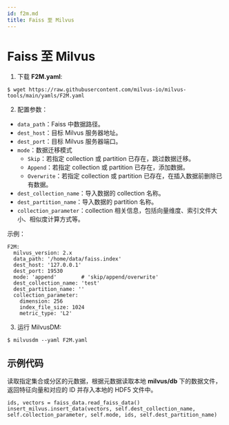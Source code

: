 ```yaml
---
id: f2m.md
title: Faiss 至 Milvus
---
```


# Faiss 至 Milvus

1. 下载 **F2M.yaml**:

```
$ wget https://raw.githubusercontent.com/milvus-io/milvus-tools/main/yamls/F2M.yaml
```

2. 配置参数：
- `data_path`：Faiss 中数据路径。
- `dest_host`：目标 Milvus 服务器地址。
- `dest_port`：目标 Milvus 服务器端口。
- `mode`：数据迁移模式
  - `Skip`：若指定 collection 或 partition 已存在，跳过数据迁移。
  - `Append`：若指定 collection 或 partition 已存在，添加数据。
  - `Overwrite`：若指定 collection 或 partition 已存在，在插入数据前删除已有数据。
- `dest_collection_name`：导入数据的 collection 名称。
- `dest_partition_name`：导入数据的 partition 名称。
- `collection_parameter`：collection 相关信息，包括向量维度、索引文件大小、相似度计算方式等。

示例：
```
F2M:
  milvus_version: 2.x
  data_path: '/home/data/faiss.index'
  dest_host: '127.0.0.1'
  dest_port: 19530
  mode: 'append'        # 'skip/append/overwrite'
  dest_collection_name: 'test'
  dest_partition_name: ''
  collection_parameter:
    dimension: 256
    index_file_size: 1024
    metric_type: 'L2'
```

3. 运行 MilvusDM:

```
$ milvusdm --yaml F2M.yaml
```

## 示例代码

读取指定集合或分区的元数据，根据元数据读取本地 **milvus/db** 下的数据文件，返回特征向量和对应的 ID 并存入本地的 HDF5 文件中。

```
ids, vectors = faiss_data.read_faiss_data()
insert_milvus.insert_data(vectors, self.dest_collection_name, self.collection_parameter, self.mode, ids, self.dest_partition_name)
```

